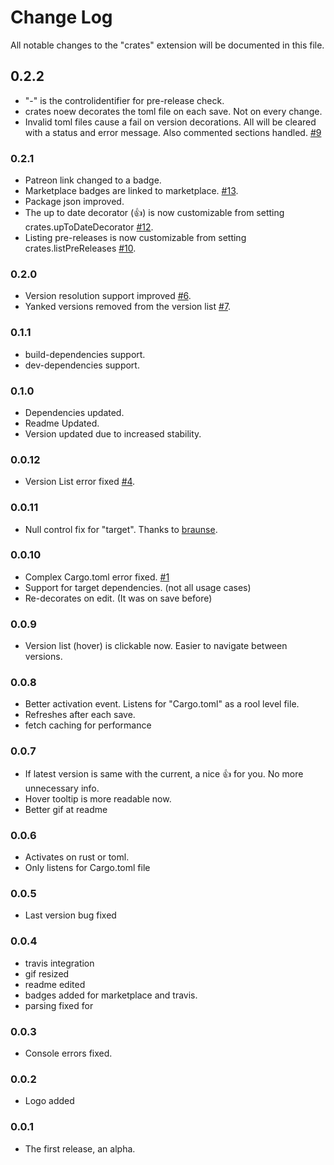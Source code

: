 # Change Log
All notable changes to the "crates" extension will be documented in this file.

## 0.2.2
* "-" is the controlidentifier for pre-release check.
* crates noew decorates the toml file on each save. Not on every change.
* Invalid toml files cause a fail on version decorations. All will be cleared with a status and error message. Also commented sections handled. [#9](https://github.com/serayuzgur/crates/issues/9)

### 0.2.1
* Patreon link changed to a badge.
* Marketplace badges are linked to marketplace. [#13](https://github.com/serayuzgur/crates/issues/13).
* Package json improved.
* The up to date decorator (👍) is now customizable from setting crates.upToDateDecorator [#12](https://github.com/serayuzgur/crates/issues/12).
* Listing pre-releases is now customizable from setting crates.listPreReleases [#10](https://github.com/serayuzgur/crates/issues/10).


### 0.2.0
* Version resolution support improved [#6](https://github.com/serayuzgur/crates/issues/6).
* Yanked versions removed from the version list [#7](https://github.com/serayuzgur/crates/issues/7).

### 0.1.1
* build-dependencies support.
* dev-dependencies support.

### 0.1.0 
* Dependencies updated.
* Readme Updated.
* Version updated due to increased stability.

### 0.0.12 
* Version List error fixed [#4](https://github.com/serayuzgur/crates/issues/4).

### 0.0.11 
* Null control fix for "target". Thanks to [braunse](https://github.com/braunse).

### 0.0.10 
* Complex Cargo.toml error fixed. [#1](https://github.com/serayuzgur/crates/issues/1)
* Support for target dependencies. (not all usage cases)
* Re-decorates on edit. (It was on save before)

### 0.0.9 
* Version list (hover) is clickable now. Easier to navigate between versions.

### 0.0.8
* Better activation event. Listens for "Cargo.toml" as a rool level file.
* Refreshes after each save.
* fetch caching for performance

### 0.0.7
* If latest version is same with the current, a nice 👍 for you. No more unnecessary info.
* Hover tooltip is more readable now.
* Better gif at readme

### 0.0.6
* Activates on rust or toml.
* Only listens for Cargo.toml file

### 0.0.5 
* Last version bug fixed

### 0.0.4 
* travis integration
* gif resized
* readme edited
* badges added for marketplace and travis.
* parsing fixed for 

### 0.0.3
* Console errors fixed.

### 0.0.2
* Logo added

### 0.0.1
* The first release, an alpha.